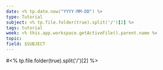 ```yaml
---
date: <% tp.date.now("YYYY-MM-DD") %>
type: Tutorial
subject: <% tp.file.folder(true).split('/')[2] %>
tags: tutorial
week: <% this.app.workspace.getActiveFile().parent.name %>
topic: 
field: $SUBJECT
---
```


#<% tp.file.folder(true).split('/')[2] %>

